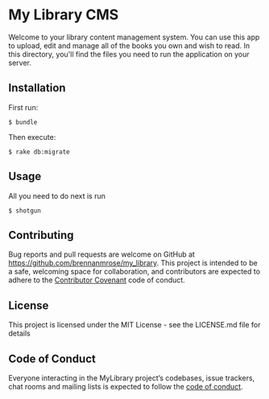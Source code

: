 # My Library CMS

Welcome to your library content management system. You can use this app to upload, edit and manage all of the books you own and wish to read. In this directory, you'll find the files you need to run the application on your server. 

## Installation

First run:

    $ bundle

Then execute:

    $ rake db:migrate

## Usage

All you need to do next is run

```
$ shotgun
```

## Contributing

Bug reports and pull requests are welcome on GitHub at https://github.com/brennanmrose/my_library. This project is intended to be a safe, welcoming space for collaboration, and contributors are expected to adhere to the [Contributor Covenant](http://contributor-covenant.org) code of conduct.

## License

This project is licensed under the MIT License - see the LICENSE.md file for details

## Code of Conduct

Everyone interacting in the MyLibrary project’s codebases, issue trackers, chat rooms and mailing lists is expected to follow the [code of conduct](https://github.com/brennanmrose/my_library/blob/master/CODE_OF_CONDUCT.md). 